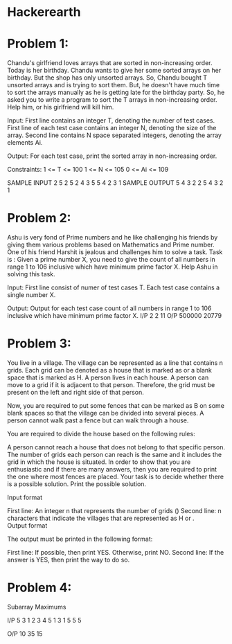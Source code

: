 # Hackerearth
# Problem 1:
Chandu's girlfriend loves arrays that are sorted in non-increasing order. Today is her birthday. Chandu wants to give her some sorted arrays on her birthday. But the shop has only unsorted arrays. So, Chandu bought T unsorted arrays and is trying to sort them. But, he doesn't have much time to sort the arrays manually as he is getting late for the birthday party. So, he asked you to write a program to sort the T arrays in non-increasing order. Help him, or his girlfriend will kill him.

Input:
First line contains an integer T, denoting the number of test cases.
First line of each test case contains an integer N, denoting the size of the array.
Second line contains N space separated integers, denoting the array elements Ai.

Output:
For each test case, print the sorted array in non-increasing order.

Constraints:
1 <= T <= 100
1 <= N <= 105
0 <= Ai <= 109

SAMPLE INPUT 
2
5
2 5 2 4 3
5
5 4 2 3 1
SAMPLE OUTPUT 
5 4 3 2 2
5 4 3 2 1


# Problem 2:
Ashu is very fond of Prime numbers and he like challenging his friends by giving them various problems based on Mathematics and Prime number. One of his friend Harshit is jealous and challenges him to solve a task. Task is :
Given a prime number X, you need to give the count of all numbers in range 1 to 106 inclusive which have minimum prime factor X.
Help Ashu in solving this task.

Input:
First line consist of numer of test cases T.
Each test case contains a single number X.

Output:
Output for each test case count of all numbers in range 1 to 106 inclusive which have minimum prime factor X.
I/P
2
2
11
O/P
500000
20779


# Problem 3:
You live in a village. The village can be represented as a line that contains n grids. Each grid can be denoted as a house that is marked as  or a blank space that is marked as H. A person lives in each house. A person can move to a grid if it is adjacent to that person. Therefore, the grid must be present on the left and right side of that person.

Now, you are required to put some fences that can be marked as B on some blank spaces so that the village can be divided into several pieces. A person cannot walk past a fence but can walk through a house. 

You are required to divide the house based on the following rules:

A person cannot reach a house that does not belong to that specific person.
The number of grids each person can reach is the same and it includes the grid in which the house is situated.
In order to show that you are enthusiastic and if there are many answers, then you are required to print the one where most fences are placed.
Your task is to decide whether there is a possible solution. Print the possible solution.

Input format

First line: An integer n that represents the number of grids ()
Second line: n characters that indicate the villages that are represented as H or .  
Output format

The output must be printed in the following format:

First line: If possible, then print YES. Otherwise, print NO.
Second line: If the answer is YES, then print the way to do so.

# Problem 4:
Subarray Maximums

I/P
5 3
1 2 3 4 5
1 3
1 5 
5 5

O/P
10
35
15



